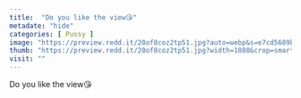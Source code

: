 ```yaml
---
title:  "Do you like the view😘"
metadate: "hide"
categories: [ Pussy ]
image: "https://preview.redd.it/20of8coz2tp51.jpg?auto=webp&s=e7cd5689b2aa9e5ad2ae07dd9dafc45303226b8d"
thumb: "https://preview.redd.it/20of8coz2tp51.jpg?width=1080&crop=smart&auto=webp&s=c15516a49def379fcab2783a3620a5f6e60929de"
visit: ""
---
```

Do you like the view😘
